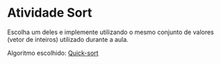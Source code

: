 # Atividade Sort


Escolha um deles e implemente utilizando o mesmo conjunto de valores (vetor de inteiros) utilizado durante a aula.

Algoritmo escolhido: [Quick-sort](https://youtu.be/ywWBy6J5gz8)